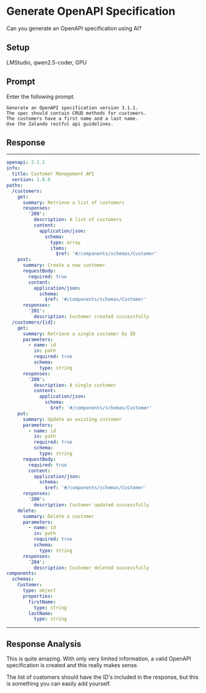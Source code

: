 # Generate OpenAPI Specification

Can you generate an OpenAPI specification using AI?

## Setup
LMStudio, qwen2.5-coder, GPU

## Prompt
Enter the following prompt.
```text
Generate an OpenAPI specification version 3.1.1. 
The spec should contain CRUD methods for customers. 
The customers have a first name and a last name. 
Use the Zalando restful api guidelines.
```

## Response

---

```yaml
openapi: 3.1.1
info:
  title: Customer Management API
  version: 1.0.0
paths:
  /customers:
    get:
      summary: Retrieve a list of customers
      responses:
        '200':
          description: A list of customers
          content:
            application/json:
              schema:
                type: array
                items:
                  $ref: '#/components/schemas/Customer'
    post:
      summary: Create a new customer
      requestBody:
        required: true
        content:
          application/json:
            schema:
              $ref: '#/components/schemas/Customer'
      responses:
        '201':
          description: Customer created successfully
  /customers/{id}:
    get:
      summary: Retrieve a single customer by ID
      parameters:
        - name: id
          in: path
          required: true
          schema:
            type: string
      responses:
        '200':
          description: A single customer
          content:
            application/json:
              schema:
                $ref: '#/components/schemas/Customer'
    put:
      summary: Update an existing customer
      parameters:
        - name: id
          in: path
          required: true
          schema:
            type: string
      requestBody:
        required: true
        content:
          application/json:
            schema:
              $ref: '#/components/schemas/Customer'
      responses:
        '200':
          description: Customer updated successfully
    delete:
      summary: Delete a customer
      parameters:
        - name: id
          in: path
          required: true
          schema:
            type: string
      responses:
        '204':
          description: Customer deleted successfully
components:
  schemas:
    Customer:
      type: object
      properties:
        firstName:
          type: string
        lastName:
          type: string
```

---

## Response Analysis
This is quite amazing. With only very limited information, a valid OpenAPI specification is created and this really makes sense.

The list of customers should have the ID's included in the response, but this is something you can easily add yourself.

